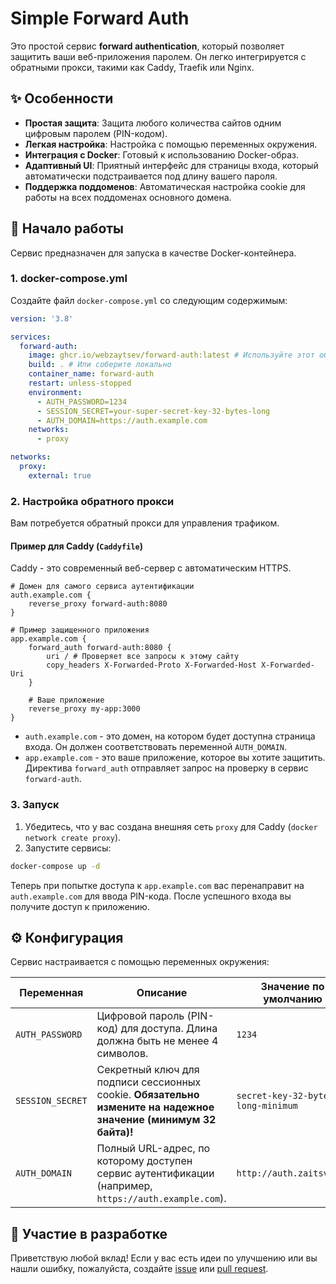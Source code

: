 # Simple Forward Auth

Это простой сервис **forward authentication**, который позволяет защитить ваши веб-приложения паролем. Он легко интегрируется с обратными прокси, такими как Caddy, Traefik или Nginx.

## ✨ Особенности

- **Простая защита**: Защита любого количества сайтов одним цифровым паролем (PIN-кодом).
- **Легкая настройка**: Настройка с помощью переменных окружения.
- **Интеграция с Docker**: Готовый к использованию Docker-образ.
- **Адаптивный UI**: Приятный интерфейс для страницы входа, который автоматически подстраивается под длину вашего пароля.
- **Поддержка поддоменов**: Автоматическая настройка cookie для работы на всех поддоменах основного домена.

## 🚀 Начало работы

Сервис предназначен для запуска в качестве Docker-контейнера.

### 1. docker-compose.yml

Создайте файл `docker-compose.yml` со следующим содержимым:

```yaml
version: '3.8'

services:
  forward-auth:
    image: ghcr.io/webzaytsev/forward-auth:latest # Используйте этот образ
    build: . # Или соберите локально
    container_name: forward-auth
    restart: unless-stopped
    environment:
      - AUTH_PASSWORD=1234
      - SESSION_SECRET=your-super-secret-key-32-bytes-long
      - AUTH_DOMAIN=https://auth.example.com
    networks:
      - proxy

networks:
  proxy:
    external: true
```

### 2. Настройка обратного прокси

Вам потребуется обратный прокси для управления трафиком.

#### Пример для Caddy (`Caddyfile`)

Caddy - это современный веб-сервер с автоматическим HTTPS.

```caddy
# Домен для самого сервиса аутентификации
auth.example.com {
    reverse_proxy forward-auth:8080
}

# Пример защищенного приложения
app.example.com {
    forward_auth forward-auth:8080 {
        uri / # Проверяет все запросы к этому сайту
        copy_headers X-Forwarded-Proto X-Forwarded-Host X-Forwarded-Uri
    }
    
    # Ваше приложение
    reverse_proxy my-app:3000
}
```

- `auth.example.com` - это домен, на котором будет доступна страница входа. Он должен соответствовать переменной `AUTH_DOMAIN`.
- `app.example.com` - это ваше приложение, которое вы хотите защитить. Директива `forward_auth` отправляет запрос на проверку в сервис `forward-auth`.

### 3. Запуск

1.  Убедитесь, что у вас создана внешняя сеть `proxy` для Caddy (`docker network create proxy`).
2.  Запустите сервисы:

```bash
docker-compose up -d
```

Теперь при попытке доступа к `app.example.com` вас перенаправит на `auth.example.com` для ввода PIN-кода. После успешного входа вы получите доступ к приложению.

## ⚙️ Конфигурация

Сервис настраивается с помощью переменных окружения:

| Переменная       | Описание                                                                                                   | Значение по умолчанию                |
| ---------------- | ---------------------------------------------------------------------------------------------------------- | ------------------------------------ |
| `AUTH_PASSWORD`  | Цифровой пароль (PIN-код) для доступа. Длина должна быть не менее 4 символов.                              | `1234`                               |
| `SESSION_SECRET` | Секретный ключ для подписи сессионных cookie. **Обязательно измените на надежное значение (минимум 32 байта)!** | `secret-key-32-bytes-long-minimum` |
| `AUTH_DOMAIN`    | Полный URL-адрес, по которому доступен сервис аутентификации (например, `https://auth.example.com`).         | `http://auth.zaitsv.dev`             |

## 🤝 Участие в разработке

Приветствую любой вклад! Если у вас есть идеи по улучшению или вы нашли ошибку, пожалуйста, создайте [issue](https://github.com/WEBzaytsev/forward-auth/issues) или [pull request](https://github.com/WEBzaytsev/forward-auth/pulls). 